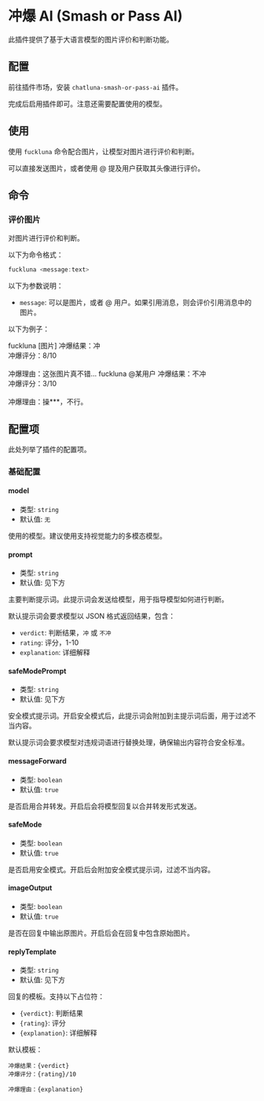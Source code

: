 # 冲爆 AI (Smash or Pass AI)

此插件提供了基于大语言模型的图片评价和判断功能。

## 配置

前往插件市场，安装 `chatluna-smash-or-pass-ai` 插件。

完成后启用插件即可。注意还需要配置使用的模型。

## 使用

使用 `fuckluna` 命令配合图片，让模型对图片进行评价和判断。

可以直接发送图片，或者使用 @ 提及用户获取其头像进行评价。

## 命令

### 评价图片

对图片进行评价和判断。

以下为命令格式：

```powershell
fuckluna <message:text>
```

以下为参数说明：

- `message`: 可以是图片，或者 @ 用户。如果引用消息，则会评价引用消息中的图片。

以下为例子：

<chat-panel>
  <chat-message nickname="User">fuckluna [图片]</chat-message>
  <chat-message nickname="Bot">冲爆结果：冲<br>冲爆评分：8/10<br><br>冲爆理由：这张图片真不错...</chat-message>
</chat-panel>

<chat-panel>
  <chat-message nickname="User">fuckluna @某用户</chat-message>
  <chat-message nickname="Bot">冲爆结果：不冲<br>冲爆评分：3/10<br><br>冲爆理由：操***，不行。</chat-message>
</chat-panel>

## 配置项

此处列举了插件的配置项。

### 基础配置

#### model

- 类型: `string`
- 默认值: `无`

使用的模型。建议使用支持视觉能力的多模态模型。

#### prompt

- 类型: `string`
- 默认值: 见下方

主要判断提示词。此提示词会发送给模型，用于指导模型如何进行判断。

默认提示词会要求模型以 JSON 格式返回结果，包含：

- `verdict`: 判断结果，`冲` 或 `不冲`
- `rating`: 评分，1-10
- `explanation`: 详细解释

#### safeModePrompt

- 类型: `string`
- 默认值: 见下方

安全模式提示词。开启安全模式后，此提示词会附加到主提示词后面，用于过滤不当内容。

默认提示词会要求模型对违规词语进行替换处理，确保输出内容符合安全标准。

#### messageForward

- 类型: `boolean`
- 默认值: `true`

是否启用合并转发。开启后会将模型回复以合并转发形式发送。

#### safeMode

- 类型: `boolean`
- 默认值: `true`

是否启用安全模式。开启后会附加安全模式提示词，过滤不当内容。

#### imageOutput

- 类型: `boolean`
- 默认值: `true`

是否在回复中输出原图片。开启后会在回复中包含原始图片。

#### replyTemplate

- 类型: `string`
- 默认值: 见下方

回复的模板。支持以下占位符：

- `{verdict}`: 判断结果
- `{rating}`: 评分
- `{explanation}`: 详细解释

默认模板：

```
冲爆结果：{verdict}
冲爆评分：{rating}/10

冲爆理由：{explanation}
```
